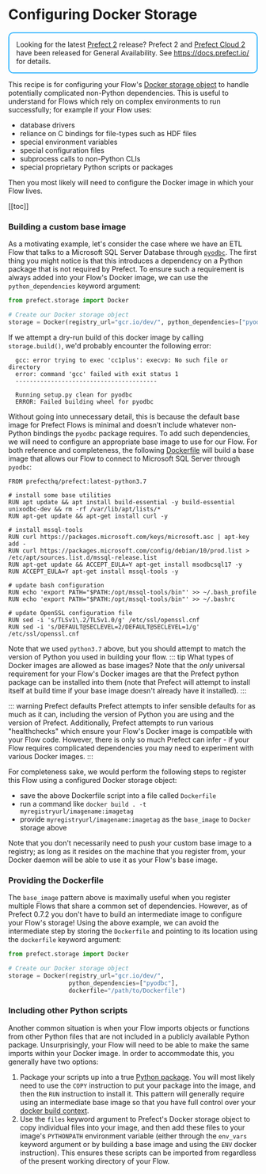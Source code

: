 # Configuring Docker Storage

<div style="border: 2px solid #27b1ff; border-radius: 10px; padding: 1em;">
Looking for the latest <a href="https://docs.prefect.io/">Prefect 2</a> release? Prefect 2 and <a href="https://app.prefect.cloud">Prefect Cloud 2</a> have been released for General Availability. See <a href="https://docs.prefect.io/">https://docs.prefect.io/</a> for details.
</div>

This recipe is for configuring your Flow's [Docker storage object](/api/latest/storage.html#docker) to handle potentially complicated non-Python dependencies. This is useful to understand for Flows which rely on complex environments to run successfully; for example if your Flow uses:
- database drivers
- reliance on C bindings for file-types such as HDF files
- special environment variables
- special configuration files
- subprocess calls to non-Python CLIs
- special proprietary Python scripts or packages

Then you most likely will need to configure the Docker image in which your Flow lives.

[[toc]]

### Building a custom base image

As a motivating example, let's consider the case where we have an ETL Flow that talks to a Microsoft SQL Server Database through [`pyodbc`](https://github.com/mkleehammer/pyodbc).  The first thing you might notice is that this introduces a dependency on a Python package that is not required by Prefect.  To ensure such a requirement is always added into your Flow's Docker image, we can use the `python_dependencies` keyword argument:

```python
from prefect.storage import Docker

# Create our Docker storage object
storage = Docker(registry_url="gcr.io/dev/", python_dependencies=["pyodbc"])
```

If we attempt a dry-run build of this docker image by calling `storage.build()`, we'd probably encounter the following error:
```
  gcc: error trying to exec 'cc1plus': execvp: No such file or directory
  error: command 'gcc' failed with exit status 1
  ----------------------------------------

  Running setup.py clean for pyodbc
  ERROR: Failed building wheel for pyodbc
```

Without going into unnecessary detail, this is because the default base image for Prefect Flows is minimal and doesn't include whatever non-Python bindings the `pyodbc` package requires. To add such dependencies, we will need to configure an appropriate base image to use for our Flow.  For both reference and completeness, the following [Dockerfile](https://docs.docker.com/engine/reference/builder/) will build a base image that allows our Flow to connect to Microsoft SQL Server through `pyodbc`:

```
FROM prefecthq/prefect:latest-python3.7

# install some base utilities
RUN apt update && apt install build-essential -y build-essential unixodbc-dev && rm -rf /var/lib/apt/lists/*
RUN apt-get update && apt-get install curl -y

# install mssql-tools
RUN curl https://packages.microsoft.com/keys/microsoft.asc | apt-key add -
RUN curl https://packages.microsoft.com/config/debian/10/prod.list > /etc/apt/sources.list.d/mssql-release.list
RUN apt-get update && ACCEPT_EULA=Y apt-get install msodbcsql17 -y
RUN ACCEPT_EULA=Y apt-get install mssql-tools -y

# update bash configuration
RUN echo 'export PATH="$PATH:/opt/mssql-tools/bin"' >> ~/.bash_profile
RUN echo 'export PATH="$PATH:/opt/mssql-tools/bin"' >> ~/.bashrc

# update OpenSSL configuration file
RUN sed -i 's/TLSv1\.2/TLSv1.0/g' /etc/ssl/openssl.cnf
RUN sed -i 's/DEFAULT@SECLEVEL=2/DEFAULT@SECLEVEL=1/g' /etc/ssl/openssl.cnf
```

Note that we used `python3.7` above, but you should attempt to match the version of Python you used in building your flow.
::: tip What types of Docker images are allowed as base images?
Note that the _only_ universal requirement for your Flow's Docker images are that the Prefect python package can be installed into them (note that Prefect will attempt to install itself at build time if your base image doesn't already have it installed).
:::

::: warning Prefect defaults
Prefect attempts to infer sensible defaults for as much as it can, including the version of Python you are using and the version of Prefect.  Additionally, Prefect attempts to run various "healthchecks" which ensure your Flow's Docker image is compatible with your Flow code.  However, there is only so much Prefect can infer - if your Flow requires complicated dependencies you may need to experiment with various Docker images.
:::

For completeness sake, we would perform the following steps to register this Flow using a configured Docker storage object:
- save the above Dockerfile script into a file called `Dockerfile`
- run a command like `docker build . -t myregistryurl/imagename:imagetag`
- provide `myregistryurl/imagename:imagetag` as the `base_image` to `Docker` storage above

Note that you don't necessarily need to push your custom base image to a registry; as long as it resides on the machine that you register from, your Docker daemon will be able to use it as your Flow's base image.

### Providing the Dockerfile <Badge text="0.7.2+"/>

The `base_image` pattern above is maximally useful when you register multiple Flows that share a common set of dependencies.  However, as of Prefect 0.7.2 you don't have to build an intermediate image to configure your Flow's storage!  Using the above example, we can avoid the intermediate step by storing the `Dockerfile` and pointing to its location using the `dockerfile` keyword argument:
```python
from prefect.storage import Docker

# Create our Docker storage object
storage = Docker(registry_url="gcr.io/dev/",
                 python_dependencies=["pyodbc"],
                 dockerfile="/path/to/Dockerfile")
```

### Including other Python scripts

Another common situation is when your Flow imports objects or functions from other Python files that are not included in a publicly available Python package.  Unsurprisingly, your Flow will need to be able to make the same imports within your Docker image.  In order to accommodate this, you generally have two options:

1. Package your scripts up into a true [Python package](https://realpython.com/python-modules-packages/).  You will most likely need to use the `COPY` instruction to put your package into the image, and then the `RUN` instruction to install it.  This pattern will generally require using an intermediate base image so that you have full control over your [docker build context](https://docs.docker.com/develop/develop-images/dockerfile_best-practices/).
2. Use the `files` keyword argument to Prefect's Docker storage object to copy individual files into your image, and then add these files to your image's `PYTHONPATH` environment variable (either through the `env_vars` keyword argument or by building a base image and using the `ENV` docker instruction).  This ensures these scripts can be imported from regardless of the present working directory of your Flow.
